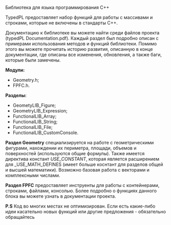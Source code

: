 Библиотека для языка программирования С++

TypedPL предоставляет набор функций для работы с массивами и строками, которые не включены в стандарты С++.

Документацию к библиотеке вы можете найти среди файлов проекта (typedPL Documentation.pdf). Каждый раздел был подробно описан с примерами использования методов и функций библиотеки. Помимо этого вы можете прочитать историю развития, описанную в конце документации, где описаны все изменения, обновления, а также баги, которые были замечены.

**Модули:**
- Geometry.h;
- FPFC.h.

**Разделы:**
- GeometyLIB_Figure;
- GeometryLIB_Expression;
- FunctionalLIB_Array;
- FunctionalLIB_String;
- FunctionalLIB_File;
- FunctionalLIB_CustomConsole.

**Раздел Geometry** специализируется на работе с геометрическими фигурами, нахождении их периметра, площади, объемов и поверхностей (используются общие формулы). Также имеется директива констант _USE_CONSTANT_, которая является расширением для _USE_MATH_DEFINES (имеет больше коснтант для разделов общей и высшей математики). Возможно базовая работа с векторами и комплексными числами.

**Раздел FPFC** предоставляет инструенты для работы с контейнерами, строками, файлами, консолью. Более подробно о функциях данного блока вы можете узнать в документации проекта.

**P.S** Код во многих местах не оптимизирован. Если есть какие-либо идеи касательно новых функций или другие предложения - обязательно обращайтесь
